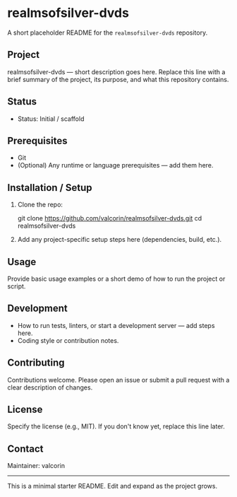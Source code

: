 # realmsofsilver-dvds

A short placeholder README for the `realmsofsilver-dvds` repository.

## Project

realmsofsilver-dvds — short description goes here. Replace this line with a brief summary of the project, its purpose, and what this repository contains.

## Status

- Status: Initial / scaffold

## Prerequisites

- Git
- (Optional) Any runtime or language prerequisites — add them here.

## Installation / Setup

1. Clone the repo:

   git clone https://github.com/valcorin/realmsofsilver-dvds.git
   cd realmsofsilver-dvds

2. Add any project-specific setup steps here (dependencies, build, etc.).

## Usage

Provide basic usage examples or a short demo of how to run the project or script.

## Development

- How to run tests, linters, or start a development server — add steps here.
- Coding style or contribution notes.

## Contributing

Contributions welcome. Please open an issue or submit a pull request with a clear description of changes.

## License

Specify the license (e.g., MIT). If you don't know yet, replace this line later.

## Contact

Maintainer: valcorin

---

This is a minimal starter README. Edit and expand as the project grows.

